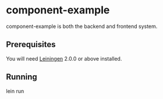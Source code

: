 # component-example

component-example is both the backend and frontend system.

## Prerequisites

You will need [Leiningen][] 2.0.0 or above installed.

[leiningen]: https://github.com/technomancy/leiningen

## Running

lein run
